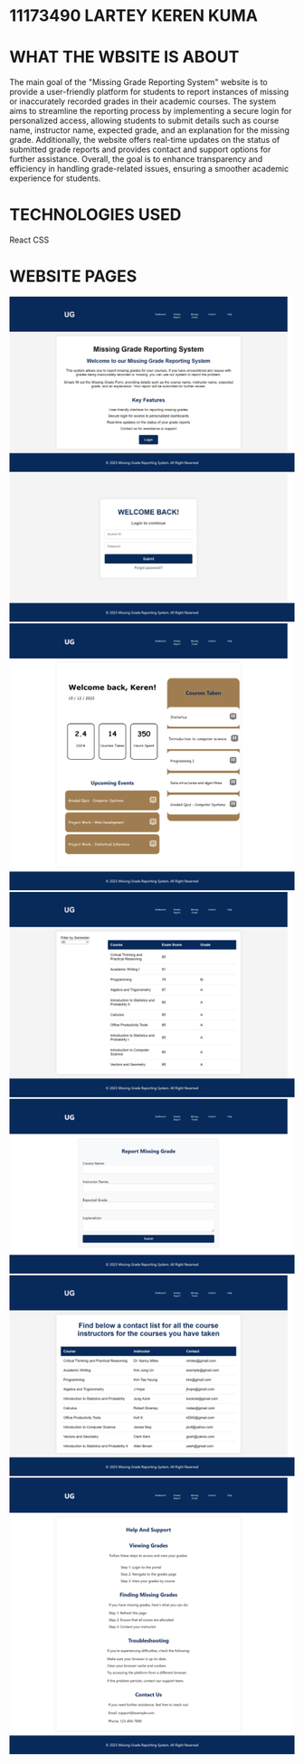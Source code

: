# 11173490 LARTEY KEREN KUMA
# WHAT THE WBSITE IS ABOUT 
The main goal of the "Missing Grade Reporting System" website is to provide a user-friendly platform for students to report instances of missing or inaccurately recorded grades in their academic courses. The system aims to streamline the reporting process by implementing a secure login for personalized access, allowing students to submit details such as course name, instructor name, expected grade, and an explanation for the missing grade. Additionally, the website offers real-time updates on the status of submitted grade reports and provides contact and support options for further assistance. Overall, the goal is to enhance transparency and efficiency in handling grade-related issues, ensuring a smoother academic experience for students.

# TECHNOLOGIES USED
React
CSS

# WEBSITE PAGES 
![Alt text](<FireShot Capture 001 - React App - localhost.png>)
![Alt text](<FireShot Capture 002 - React App - localhost.png>)
![Alt text](<FireShot Capture 003 - React App - localhost.png>)
![Alt text](<FireShot Capture 004 - React App - localhost.png>)
![Alt text](<FireShot Capture 005 - React App - localhost.png>)
![Alt text](<FireShot Capture 006 - React App - localhost.png>)
![Alt text](<FireShot Capture 007 - React App - localhost.png>)